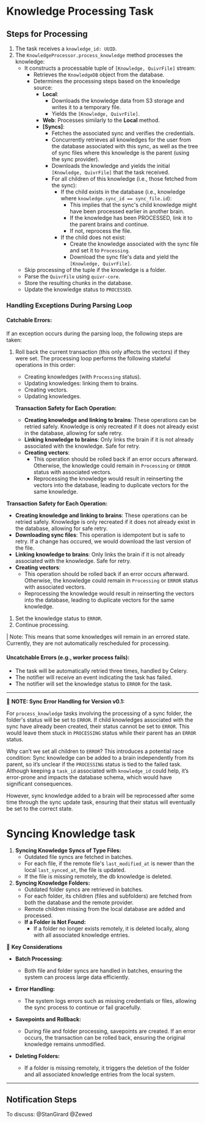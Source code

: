 # Knowledge Processing Task

## Steps for Processing

1. The task receives a `knowledge_id: UUID`.
2. The `KnowledgeProcessor.process_knowledge` method processes the knowledge:
   - It constructs a processable tuple of `[Knowledge, QuivrFile]` stream:
     - Retrieves the `KnowledgeDB` object from the database.
     - Determines the processing steps based on the knowledge source:
       - **Local**:
         - Downloads the knowledge data from S3 storage and writes it to a temporary file.
         - Yields the `[Knowledge, QuivrFile]`.
       - **Web**: Processes similarly to the **Local** method.
       - **[Syncs]**:
         - Fetches the associated sync and verifies the credentials.
         - Concurrently retrieves all knowledges for the user from the database associated with this sync, as well as the tree of sync files where this knowledge is the parent (using the sync provider).
         - Downloads the knowledge and yields the initial `[Knowledge, QuivrFile]` that the task received.
         - For all children of this knowledge (i.e., those fetched from the sync):
           - If the child exists in the database (i.e., knowledge where `knowledge.sync_id == sync_file.id`):
             - This implies that the sync's child knowledge might have been processed earlier in another brain.
             - If the knowledge has been PROCESSED, link it to the parent brains and continue.
             - If not, reprocess the file.
           - If the child does not exist:
             - Create the knowledge associated with the sync file and set it to `Processing`.
             - Download the sync file's data and yield the `[Knowledge, QuivrFile]`.
   - Skip processing of the tuple if the knowledge is a folder.
   - Parse the `QuivrFile` using `quivr-core`.
   - Store the resulting chunks in the database.
   - Update the knowledge status to `PROCESSED`.

### Handling Exceptions During Parsing Loop

#### Catchable Errors:

If an exception occurs during the parsing loop, the following steps are taken:

1. Roll back the current transaction (this only affects the vectors) if they were set. The processing loop performs the following stateful operations in this order:

   - Creating knowledges (with `Processing` status).
   - Updating knowledges: linking them to brains.
   - Creating vectors.
   - Updating knowledges.

   **Transaction Safety for Each Operation:**

   - **Creating knowledge and linking to brains**: These operations can be retried safely. Knowledge is only recreated if it does not already exist in the database, allowing for safe retry.
   - **Linking knowledge to brains**: Only links the brain if it is not already associated with the knowledge. Safe for retry.
   - **Creating vectors**:
     - This operation should be rolled back if an error occurs afterward. Otherwise, the knowledge could remain in `Processing` or `ERROR` status with associated vectors.
     - Reprocessing the knowledge would result in reinserting the vectors into the database, leading to duplicate vectors for the same knowledge.

**Transaction Safety for Each Operation:**

- **Creating knowledge and linking to brains**: These operations can be retried safely. Knowledge is only recreated if it does not already exist in the database, allowing for safe retry.
- **Downloading sync files**: This operation is idempotent but is safe to retry. If a change has occured, we would download the last version of the file.
- **Linking knowledge to brains**: Only links the brain if it is not already associated with the knowledge. Safe for retry.
- **Creating vectors**:
  - This operation should be rolled back if an error occurs afterward. Otherwise, the knowledge could remain in `Processing` or `ERROR` status with associated vectors.
  - Reprocessing the knowledge would result in reinserting the vectors into the database, leading to duplicate vectors for the same knowledge.

1. Set the knowledge status to `ERROR`.
2. Continue processing.

| Note: This means that some knowledges will remain in an errored state. Currently, they are not automatically rescheduled for processing.

#### Uncatchable Errors (e.g., worker process fails):

- The task will be automatically retried three times, handled by Celery.
- The notifier will receive an event indicating the task has failed.
- The notifier will set the knowledge status to `ERROR` for the task.

---

🔴 **NOTE: Sync Error Handling for Version v0.1:**

For `process_knowledge` tasks involving the processing of a sync folder, the folder's status will be set to `ERROR`. If child knowledges associated with the sync have already been created, their status cannot be set to `ERROR`. This would leave them stuck in `PROCESSING` status while their parent has an `ERROR` status.

Why can’t we set all children to `ERROR`? This introduces a potential race condition: Sync knowledge can be added to a brain independently from its parent, so it’s unclear if the `PROCESSING` status is tied to the failed task. Although keeping a `task_id` associated with `knowledge_id` could help, it’s error-prone and impacts the database schema, which would have significant consequences.

However, sync knowledge added to a brain will be reprocessed after some time through the sync update task, ensuring that their status will eventually be set to the correct state.

# Syncing Knowledge task

1. **Syncing Knowledge Syncs of Type Files:**
   - Outdated file syncs are fetched in batches.
   - For each file, if the remote file's `last_modified_at` is newer than the local `last_synced_at`, the file is updated.
   - If the file is missing remotely, the db knowledge is deleted.
2. **Syncing Knowledge Folders:**
   - Outdated folder syncs are retrieved in batches.
   - For each folder, its children (files and subfolders) are fetched from both the database and the remote provider.
   - Remote children missing from the local database are added and processed.
   - **If a Folder is Not Found:**
     - If a folder no longer exists remotely, it is deleted locally, along with all associated knowledge entries.

🔴 **Key Considerations**

- **Batch Processing:**

  - Both file and folder syncs are handled in batches, ensuring the system can process large data efficiently.

- **Error Handling:**

  - The system logs errors such as missing credentials or files, allowing the sync process to continue or fail gracefully.

- **Savepoints and Rollback:**

  - During file and folder processing, savepoints are created. If an error occurs, the transaction can be rolled back, ensuring the original knowledge remains unmodified.

- **Deleting Folders:**
  - If a folder is missing remotely, it triggers the deletion of the folder and all associated knowledge entries from the local system.

---

## Notification Steps

To discuss: @StanGirard @Zewed
